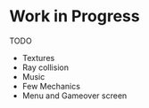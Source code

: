 # Work in Progress


TODO

- Textures
- Ray collision
- Music
- Few Mechanics
- Menu and Gameover screen

